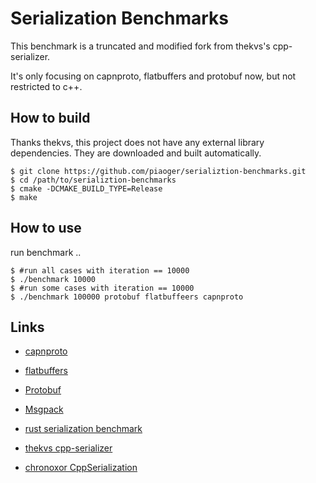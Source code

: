 # Serialization Benchmarks

This benchmark is a truncated and modified fork from thekvs's cpp-serializer.

It's only focusing on capnproto, flatbuffers and protobuf now, but not restricted to c++.


## How to build

Thanks thekvs, this project does not have any external library dependencies. They are downloaded
and built automatically.

```
$ git clone https://github.com/piaoger/serializtion-benchmarks.git
$ cd /path/to/serializtion-benchmarks
$ cmake -DCMAKE_BUILD_TYPE=Release
$ make
```

## How to use

run benchmark ..

```
$ #run all cases with iteration == 10000
$ ./benchmark 10000
$ #run some cases with iteration == 10000
$ ./benchmark 100000 protobuf flatbuffeers capnproto
```


## Links

- [capnproto](https://github.com/sandstorm-io/capnproto)

- [flatbuffers](https://github.com/google/flatbuffers)

- [Protobuf](https://code.google.com/p/protobuf/)

- [Msgpack](http://msgpack.org/)

- [rust serialization benchmark](https://github.com/erickt/rust-serialization-benchmarks)

- [thekvs cpp-serializer](https://github.com/thekvs/cpp-serializers)

- [chronoxor CppSerialization](https://github.com/chronoxor/CppSerialization)

